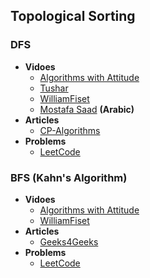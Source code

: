 ## Topological Sorting
### DFS
+ **Vidoes**
  + [Algorithms with Attitude](https://www.youtube.com/watch?v=xqLY-ZLJig8)
  + [Tushar](https://www.youtube.com/watch?v=ddTC4Zovtbc)
  + [WilliamFiset](https://www.youtube.com/watch?v=eL-KzMXSXXI)
  + [Mostafa Saad](https://www.youtube.com/watch?v=9DP0X2xlPCo) **(Arabic)**
+ **Articles**
  + [CP-Algorithms](https://cp-algorithms.com/graph/topological-sort.html)
+ **Problems**
  + [LeetCode](https://leetcode.com/list/9631itbe)
 
### BFS (Kahn's Algorithm)
+ **Vidoes**
  + [Algorithms with Attitude](https://www.youtube.com/watch?v=agHGA0pVMe8&t=514s)
  + [WilliamFiset](https://www.youtube.com/watch?v=cIBFEhD77b4)
+ **Articles**
  + [Geeks4Geeks](https://www.geeksforgeeks.org/topological-sorting-indegree-based-solution/)
+ **Problems**
  + [LeetCode](https://leetcode.com/list/9631itbe)
